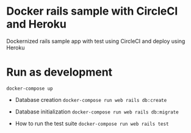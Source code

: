 # Docker rails sample with CircleCI and Heroku

Dockernized rails sample app with test using CircleCI and deploy using Heroku

# Run as development
```docker-compose up```

* Database creation
```docker-compose run web rails db:create```

* Database initialization
```docker-compose run web rails db:migrate```

* How to run the test suite
```docker-compose run web rails test```

